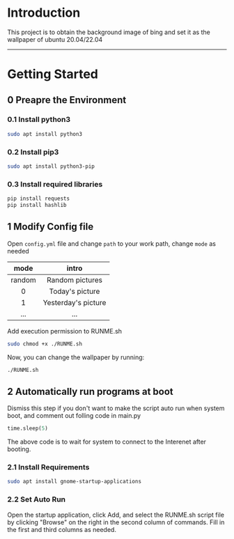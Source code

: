 # Introduction

This project is to obtain the background image of bing and set it as the wallpaper of ubuntu 20.04/22.04


*****

# Getting Started

## 0 Preapre the Environment
### 0.1 Install python3
```bash
sudo apt install python3
```

### 0.2 Install pip3
```bash
sudo apt install python3-pip
```
### 0.3 Install required libraries
```bash
pip install requests
pip install hashlib
```

## 1 Modify Config file

Open ``config.yml`` file and change ``path`` to your work path, change ``mode`` as needed

|mode|intro|
|:---:|:---:|
|random|Random pictures|
|0|Today's picture|
|1|Yesterday's picture|
|...|...|


Add execution permission to RUNME.sh
```bash
sudo chmod +x ./RUNME.sh
```
Now, you can change the wallpaper by running:

```bash
./RUNME.sh
```


## 2 Automatically run programs at boot
Dismiss this step if you don't want to make the script auto run when system boot, and comment out folling code in main.py
```python
time.sleep(5)
```
The above code is to wait for system to connect to the Interenet after booting.


### 2.1 Install Requirements
```bash
sudo apt install gnome-startup-applications
``` 

### 2.2 Set Auto Run
Open the startup application, click Add, and select the RUNME.sh script file by clicking "Browse" on the right in the second column of commands. 
Fill in the first and third columns as needed.

